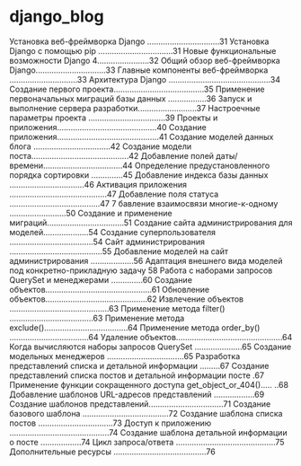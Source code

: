 # django_blog
Установка веб-фреймворка Django ................................31
Установка Django с помощью pip .................................31
Новые функциональные возможности Django 4.......................32
Общий обзор веб-фреймворка Django...............................33
Главные компоненты веб-фреймворка ..............................33
Архитектура Django .............................................34
Создание первого проекта........................................35
Применение первоначальных миграций базы данных .................36
Запуск и выполнение сервера разработки..........................37
Настроечные параметры проекта ..................................39
Проекты и приложения............................................40
Создание приложения.............................................41
Создание моделей данных блога ..................................42
Создание модели поста...........................................42
Добавление полей даты/времени...................................44
Определение предустановленного порядка сортировки ..............45
Добавление индекса базы данных .................................46
Активация приложения ...........................................47
Добавление поля статуса ........................................47
7 бавление взаимосвязи многие-к-одному .........................50
Создание и применение миграций..................................51
Создание сайта администрирования для моделей....................54
Создание суперпользователя .....................................54
Сайт администрирования .........................................55
Добавление моделей на сайт администрирования ...................56
Адаптация внешнего вида моделей под конкретно-прикладную задачу 58
Работа с наборами запросов QuerySet и менеджерами ..............60
Создание объектов...............................................61
Обновление объектов.............................................62
Извлечение объектов ............................................63
Применение метода filter() .....................................63
Применение метода exclude().....................................64
Применение метода order_by() ...................................64
Удаление объектов...............................................64
Когда вычисляются наборы запросов QuerySet .....................65
Создание модельных менеджеров ..................................65
Разработка представлений списка и детальной информации .........67
Создание представлений списка постов и детальной информации посте .67
Применение функции сокращенного доступа get_object_or_404()..... ..68
Добавление шаблонов URL-адресов представлений ..................69
Создание шаблонов представлений.................................71
Создание базового шаблона ......................................72
Создание шаблона списка постов .................................73
Доступ к приложению ............................................74
Создание шаблона детальной информации о посте ..................74
Цикл запроса/ответа ............................................75
Дополнительные ресурсы .........................................76
